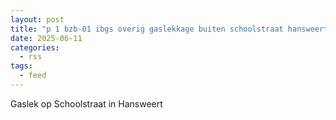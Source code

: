 ```yaml
---
layout: post
title: "p 1 bzb-01 ibgs overig gaslekkage buiten schoolstraat hansweert 194995 194931"
date: 2025-06-11
categories: 
  - rss
tags: 
  - feed
---
```


Gaslek op Schoolstraat in Hansweert
